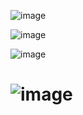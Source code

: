 ![image](https://user-images.githubusercontent.com/59889106/118063125-0d843d00-b35e-11eb-9e09-795eb8e00125.png)


![image](https://user-images.githubusercontent.com/59889106/118063042-e62d7000-b35d-11eb-920a-a040db078d02.png)


![image](https://user-images.githubusercontent.com/59889106/118062921-a9617900-b35d-11eb-8e79-e9742e5db069.png)


# ![image](https://user-images.githubusercontent.com/59889106/118062986-ca29ce80-b35d-11eb-8965-f3c9bec27f73.png)

